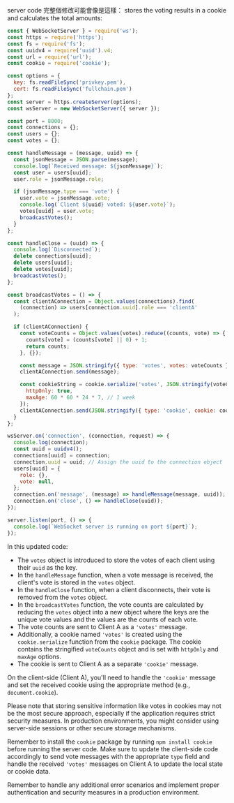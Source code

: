 

server code 完整個修改可能會像是這樣： stores the voting results in a cookie and calculates the total amounts:

```javascript
const { WebSocketServer } = require('ws');
const https = require('https');
const fs = require('fs');
const uuidv4 = require('uuid').v4;
const url = require('url');
const cookie = require('cookie');

const options = {
  key: fs.readFileSync('privkey.pem'),
  cert: fs.readFileSync('fullchain.pem')
};
const server = https.createServer(options);
const wsServer = new WebSocketServer({ server });

const port = 8000;
const connections = {};
const users = {};
const votes = {};

const handleMessage = (message, uuid) => {
  const jsonMessage = JSON.parse(message);
  console.log(`Received message: ${jsonMessage}`);
  const user = users[uuid];
  user.role = jsonMessage.role;

  if (jsonMessage.type === 'vote') {
    user.vote = jsonMessage.vote;
    console.log(`Client ${uuid} voted: ${user.vote}`);
    votes[uuid] = user.vote;
    broadcastVotes();
  }
};

const handleClose = (uuid) => {
  console.log(`Disconnected`);
  delete connections[uuid];
  delete users[uuid];
  delete votes[uuid];
  broadcastVotes();
};

const broadcastVotes = () => {
  const clientAConnection = Object.values(connections).find(
    (connection) => users[connection.uuid].role === 'clientA'
  );

  if (clientAConnection) {
    const voteCounts = Object.values(votes).reduce((counts, vote) => {
      counts[vote] = (counts[vote] || 0) + 1;
      return counts;
    }, {});

    const message = JSON.stringify({ type: 'votes', votes: voteCounts });
    clientAConnection.send(message);

    const cookieString = cookie.serialize('votes', JSON.stringify(voteCounts), {
      httpOnly: true,
      maxAge: 60 * 60 * 24 * 7, // 1 week
    });
    clientAConnection.send(JSON.stringify({ type: 'cookie', cookie: cookieString }));
  }
};

wsServer.on('connection', (connection, request) => {
  console.log(connection);
  const uuid = uuidv4();
  connections[uuid] = connection;
  connection.uuid = uuid; // Assign the uuid to the connection object
  users[uuid] = {
    role: {},
    vote: null,
  };
  connection.on('message', (message) => handleMessage(message, uuid));
  connection.on('close', () => handleClose(uuid));
});

server.listen(port, () => {
  console.log(`WebSocket server is running on port ${port}`);
});
```

In this updated code:

- The `votes` object is introduced to store the votes of each client using their `uuid` as the key.
- In the `handleMessage` function, when a vote message is received, the client's vote is stored in the `votes` object.
- In the `handleClose` function, when a client disconnects, their vote is removed from the `votes` object.
- In the `broadcastVotes` function, the vote counts are calculated by reducing the `votes` object into a new object where the keys are the unique vote values and the values are the counts of each vote.
- The vote counts are sent to Client A as a `'votes'` message.
- Additionally, a cookie named `'votes'` is created using the `cookie.serialize` function from the `cookie` package. The cookie contains the stringified `voteCounts` object and is set with `httpOnly` and `maxAge` options.
- The cookie is sent to Client A as a separate `'cookie'` message.

On the client-side (Client A), you'll need to handle the `'cookie'` message and set the received cookie using the appropriate method (e.g., `document.cookie`).

Please note that storing sensitive information like votes in cookies may not be the most secure approach, especially if the application requires strict security measures. In production environments, you might consider using server-side sessions or other secure storage mechanisms.

Remember to install the `cookie` package by running `npm install cookie` before running the server code.
Make sure to update the client-side code accordingly to send vote messages with the appropriate `type` field and handle the received `'votes'` messages on Client A to update the local state or cookie data.

Remember to handle any additional error scenarios and implement proper authentication and security measures in a production environment.
